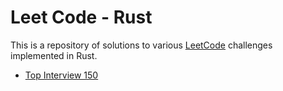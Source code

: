 # Leet Code - Rust

This is a repository of solutions to various [LeetCode](https://leetcode.com/) challenges implemented in Rust.

- [Top Interview 150](./TopInterview150.md)

